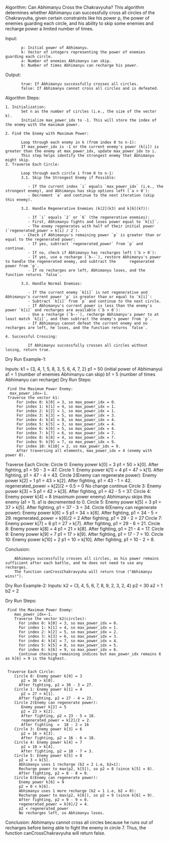 Algorithm: Can Abhimanyu Cross the Chakravyuha?
          This algorithm determines whether Abhimanyu can successfully cross all circles of the Chakravyuha, given certain constraints like his power p, the power of enemies guarding each circle, and his ability to skip some enemies and recharge power a limited number of times.

Input:

           p: Initial power of Abhimanyu.
           k: Vector of integers representing the power of enemies guarding each circle.
           a: Number of enemies Abhimanyu can skip.
           b: Number of times Abhimanyu can recharge his power.
Output:

           true: If Abhimanyu successfully crosses all circles.
           false: If Abhimanyu cannot cross all circles and is defeated.


Algorithm Steps:

    1. Initialization:
           Set n as the number of circles (i.e., the size of the vector k).
           Initialize max_power_idx to -1. This will store the index of the enemy with the maximum power.

    2. Find the Enemy with Maximum Power:

           Loop through each enemy in k (from index 0 to n-1):
           If max_power_idx is -1 or the current enemy's power (k[i]) is greater than the enemy at max_power_idx, update max_power_idx to i.
           This step helps identify the strongest enemy that Abhimanyu might skip.
    3. Traverse Each Circle:

           Loop through each circle i from 0 to n-1:
           3.1. Skip the Strongest Enemy if Possible:

              - If the current index `i` equals `max_power_idx` (i.e., the strongest enemy), and Abhimanyu has skip options left (`a > 0`):
              - Decrement `a` and continue to the next iteration (skip this enemy).

           3.2. Handle Regenerative Enemies (k[2](k3) and k[6](k7)):

              - If `i` equals `2` or `6` (the regenerative enemies):
              - First, Abhimanyu fights and loses power equal to `k[i]`.
              - The enemy regenerates with half of their initial power (`regenerated_power = k[i] / 2`).
            - Check if Abhimanyu's remaining power `p` is greater than or equal to the regenerated power:
              - If yes, subtract `regenerated_power` from `p` and continue.
              - If no, check if Abhimanyu has recharges left (`b > 0`):
              - If yes, use a recharge (`b--`), restore Abhimanyu's power to handle the regenerated enemy, and subtract the      regenerated power from `p`.
              - If no recharges are left, Abhimanyu loses, and the function returns `false`.

           3.3. Handle Normal Enemies:

              - If the current enemy `k[i]` is not regenerative and Abhimanyu's current power `p` is greater than or equal to `k[i]`:
              - Subtract `k[i]` from `p` and continue to the next circle.
              - If Abhimanyu's current power is less than the enemy's power `k[i]` and recharges are available (`b > 0`):
              - Use a recharge (`b--`), recharge Abhimanyu's power to at least match `k[i]`, and then subtract the enemy's power from `p`.
              - If Abhimanyu cannot defeat the current enemy and no recharges are left, he loses, and the function returns `false`.

    4. Successful Crossing: 

              If Abhimanyu successfully crosses all circles without losing, return true.



Dry Run Example-1:

Inputs:
            k1 = {3, 4, 1, 5, 8, 3, 5, 6, 4, 7, 2}
            p1 = 50 (initial power of Abhimanyu)
            a1 = 1 (number of enemies Abhimanyu can skip)
            b1 = 5 (number of times Abhimanyu can recharge)
Dry Run Steps:

     Find the Maximum Power Enemy:
      max_power_idx=-1.
     Traverse the vector k1:
         For index 0: k[0] = 3, so max_power_idx = 0.
         For index 1: k[1] = 4, so max_power_idx = 1.
         For index 2: k[2] = 1, so max_power_idx = 1.
         For index 3: k[3] = 5, so max_power_idx = 3.
         For index 4: k[4] = 8, so max_power_idx = 4.
         For index 5: k[5] = 3, so max_power_idx = 4.
         For index 6: k[6] = 5, so max_power_idx = 4.
         For index 7: k[7] = 6, so max_power_idx = 7.
         For index 8: k[8] = 4, so max_power_idx = 7.
         For index 9: k[9] = 7, so max_power_idx = 9.
         For index 10: k[10] = 2, so max_power_idx = 9.
         After traversing all elements, max_power_idx = 4 (enemy with power 8).
          

Traverse Each Circle:
       Circle 0: Enemy power k[0] = 3
           p1 = 50 > k[0].
           After fighting, p1 = 50 - 3 = 47.
       Circle 1: Enemy power k[1] = 4
           p1 = 47 > k[1].
           After fighting, p1 = 47 - 4 = 43.
       Circle 2(Enemy can regenerate power): Enemy power k[2] = 1
           p1 = 43 > k[2].
           After fighting, p1 = 43 - 1 = 42.
           regenerated_power = k[2]/2 = 0.5 = 0
           No change continue
       Circle 3: Enemy power k[3] = 5
           p1 = 42 > k[3].
           After fighting, p1 = 42 - 5 = 37.
       Circle 4: Enemy power k[4] = 8 (maximum power enemy)
          Abhimanyu skips this enemy (a1 = 1).
          a1 is decremented to 0.
       Circle 5: Enemy power k[5] = 3
          p1 = 37 > k[5].
          After fighting, p1 = 37 - 3 = 34.
       Circle 6(Enemy can regenerate power): 
          Enemy power k[6] = 5
          p1 = 34 > k[6].
          After fighting, p1 = 34 - 5 = 29.
          regenerated_power = k[6]/2 = 2
          After fighting, p1 = 29 - 2 = 27
       Circle 7: Enemy power k[7] = 6
          p1 = 27 > k[7].
       After fighting, p1 = 29 - 6 = 21.
       Circle 8: Enemy power k[8] = 4
          p1 = 21 > k[8].
          After fighting, p1 = 21 - 4 = 17.
       Circle 9: Enemy power k[9] = 7
         p1 = 17 > k[9].
         After fighting, p1 = 17 - 7 = 10.
       Circle 10: Enemy power k[10] = 2
         p1 = 10 > k[10].
         After fighting, p1 = 10 - 2 = 8.

Conclusion:

        Abhimanyu successfully crosses all circles, as his power remains sufficient after each battle, and he does not need to use any recharges.
        The function canCrossChakravyuha will return true ("Abhimanyu wins!").
    

    

Dry Run Example-2:
        Inputs:
               k2 = {3, 4, 5, 6, 7, 8, 9, 2, 3, 2, 4}
               p2 = 30 
               a2 = 1 
               b2 = 2 

   Dry Run Steps:

     Find the Maximum Power Enemy:  
        max_power_idx=-1.
        Traverse the vector k2(circles):
          For index 0: k[0] = 3, so max_power_idx = 0.
          For index 1: k[1] = 4, so max_power_idx = 1.
          For index 2: k[2] = 5, so max_power_idx = 2.
          For index 3: k[3] = 6, so max_power_idx = 3.
          For index 4: k[4] = 7, so max_power_idx = 4.
          For index 5: k[5] = 8, so max_power_idx = 5.
          For index 6: k[6] = 9, so max_power_idx = 6.
          Continue checking remaining indices but max_power_idx remains 6 as k[6] = 9 is the highest.


     Traverse Each Circle:
        Circle 0: Enemy power k[0] = 3
           p2 = 30 > k[0].
          After fighting, p2 = 30 - 3 = 27.
        Circle 1: Enemy power k[1] = 4
           p2 = 27 > k[1].
          After fighting, p2 = 27 - 4 = 23.
        Circle 2(Enemy can regenerate power): 
           Enemy power k[2] = 5
           p2 = 23 > k[2].
           After fighting, p2 = 23 - 5 = 18.
           regenerated_power = k[2]/2 = 2.
           After fighting  =  18 - 2 = 16
        Circle 3: Enemy power k[3] = 6
           p2 = 16 > k[3].
           After fighting, p2 = 16 - 6 = 10.
        Circle 4: Enemy power k[4] = 7
           p2 = 10 > k[4].
           After fighting, p2 = 10 - 7 = 3.
        Circle 5: Enemy power k[5] = 8
          p2 = 3 < k[5].
          Abhimanyu uses 1 recharge (b2 = 2 i.e, b2=1):
          Recharge power to max(p2, k[5]), so p2 = 8 (since k[5] = 8).
          After fighting, p2 = 8 - 8 = 0.
        Circle 6(Enemy can regenerate power): 
          Enemy power k[6] = 9
          p2 = 0 < k[6].
          Abhimanyu uses 1 more recharge (b2 = 1 i.e, b2 = 0):
          Recharge power to max(p2, k[6]), so p2 = 9 (since k[6] = 9).
          After fighting, p2 = 9 - 9 = 0.
          regenerated_power = k[6]/2 = 4.
          p2 < regenerated_power
          No recharges left, so Abhimanyu loses.

Conclusion:
          Abhimanyu cannot cross all circles because he runs out of recharges before being able to fight the enemy in circle 7. Thus, the function canCrossChakravyuha will return false.



